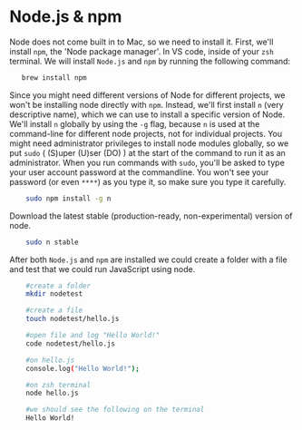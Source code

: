 # Node.js & npm

Node does not come built in to Mac, so we need to install it. First, we'll install `npm`, the 'Node package manager'. In VS code, inside of your `zsh` terminal. We will install `Node.js` and `npm` by running the following command:

```zsh
   brew install npm
```

Since you might need different versions of Node for different projects, we won't be installing node directly with `npm`. Instead, we'll first install `n` (very descriptive name), which we can use to install a specific version of Node. We'll install `n` globally by using the `-g` flag, because `n` is used at the command-line for different node projects, not for individual projects. You might need administrator privileges to install node modules globally, so we put `sudo` ( (S)uper (U)ser (DO) ) at the start of the command to run it as an administrator. When you run commands with `sudo`, you'll be asked to type your user account password at the commandline. You won't see your password (or even `****`) as you type it, so make sure you type it carefully. 

```sh
    sudo npm install -g n 
```


Download the latest stable (production-ready, non-experimental) version of node.

```sh
    sudo n stable
```

After both `Node.js` and `npm` are installed we could create a folder with a file and test that
we could run JavaScript using node.
```zsh
    #create a folder
    mkdir nodetest

    #create a file
    touch nodetest/hello.js

    #open file and log "Hello World!"
    code nodetest/hello.js

    #on hello.js
    console.log("Hello World!");

    #on zsh terminal
    node hello.js

    #we should see the following on the terminal
    Hello World!
```
